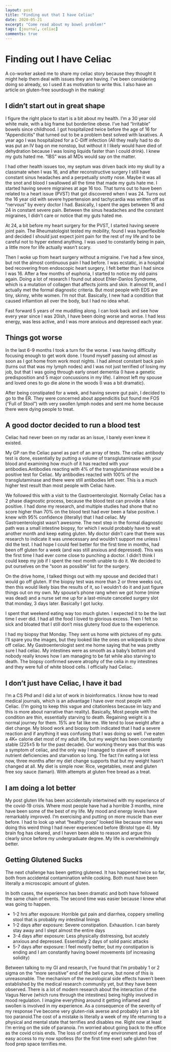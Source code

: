 ```yaml
---
layout: post
title: "Finding out that I have Celiac"
date: 2020-05-21
excerpt: "Come read about my bowel problem!"
tags: [journal, celiac]
comments: true
---
```


# Finding out I have Celiac

A co-worker asked me to share my celiac story because they thought it might help them deal with issues they are having. I’ve been considering doing so already, so I used it as motivation to write this. I also have an article on gluten-free sourdough in the making!

## I didn’t start out in great shape

I figure the right place to start is a bit about my health. I’m a 30 year old white male, with a big frame but borderline obese. I’ve had “Irritable” bowels since childhood. I got hospitalized twice before the age of 16 for “Appendicitis” that turned out to be a problem best solved with laxatives. A year ago I was hospitalized for a C-Diff infection (All they really had to do was put an IV bag on me nonstop, but without it I likely would have died of dehydration because I was losing liquids faster than I could drink). I knew my guts hated me. “IBS” was all MDs would say on the matter.

I had other health issues too, my septum was driven back into my skull by a classmate when I was 16, and after reconstructive surgery I still have constant sinus headaches and a perpetually snotty nose. Maybe it was all the snot and blood I swallowed all the time that made my guts hate me. I started having severe migraines at age 16 too. That turns out to have been related to a heart issue (PVST) that got discovered when I was 24. Turns out the 16 year old with severe hypertension and tachycardia was written off as “nervous” by every doctor I had. Basically, I spent the ages between 16 and 24 in constant severe pain. Between the sinus headaches and the constant migraines, I didn’t care or notice that my guts hated me.

At 24, a bit before my heart surgery for the PVST, I started having severe joint pain. The Rheumatologist tested my mobility, found I was hyperflexible and decided I should just expect joint pain for the rest of my life and to be careful not to hyper extend anything. I was used to constantly being in pain, a little more for life actually wasn’t scary.

Then I woke up from heart surgery without a migraine. I’ve had a few since, but not the almost continuous pain I had before. I was ecstatic, in a hospital bed recovering from endoscopic heart surgery, I felt better than I had since I was 16. After a few months of euphoria, I started to notice my old pains again. Doing a lot of research I found out about Ehler-Danlos Syndrome, which is a mutation of collagen that affects joints and skin. It almost fit, and I actually met the formal diagnostic criteria. But most people with EDS are tiny, skinny, white women. I’m not that. Basically, I new had a condition that caused inflamtion all over the body, but I had no idea what.

Fast forward 5 years of me muddling along. I can look back and see how every year since I was 20ish, I have been doing worse and worse. I had less energy, was less active, and I was more anxious and depressed each year.

## Things got worse

In the last 6-9 months I took a turn for the worse. I was having difficulty focusing enough to get work done. I found myself passing out almost as soon as I got home from work most nights. I had almost constant back pain (turns out that was my lymph nodes) and I was not just terrified of losing my job, but that I was going through early onset dementia (I have a genetic predisposition and 5 major concussions in my life). I almost left my spouse and loved ones to go die alone in the woods (I was a bit dramatic).

After being constipated for a week, and having severe gut pain, I decided to go to the ER. They were concerned about appendicitis but found me FOS (“Full of Stool”) with very swollen lymph nodes and sent me home because there were dying people to treat.

## A good doctor decided to run a blood test

Celiac had never been on my radar as an issue, I barely even knew it existed.

My GP ran the Celiac panel as part of an array of tests. The celiac antibody test is done, essentially by putting a volume of transglutaminase with your blood and examining how much of it has reacted with your antibodies.Antibodies reacting with 4% of the transglutaminase would be a positive test for Celiac. My antibodies reacted with 100% of the transglutaminase and there were still antibodies left over. This is a much higher test result than most people with Celiac have.

We followed this with a visit to the Gastroenterologist. Normally Celiac has a 2 phase diagnostic process, because the blood test can provide a false positive. I had done my research, and multiple studies had shone that no score higher than 70% on the blood test had ever been a false positive. I knew with 95% confidence (literally) that I had celiac. My Gastroenterologist wasn’t awesome. The next step in the formal diagnostic path was a small intestine biopsy, for which I would probably have to wait another month and keep eating gluten. My doctor didn’t care that there was research to indicate it was unnecessary and wouldn’t support me unless I did the test.  I had hope I could feel better for the first time in months, had been off gluten for a week (and was still anxious and depressed). This was the first time I had ever come close to punching a doctor. I didn’t think I could keep my job if I spent the next month unable to do it. We decided to put ourselves on the “soon as possible” list for the surgery.

On the drive home, I talked things out with my spouse and decided that I would go off gluten. If the biopsy test was more than 2 or three weeks out, then this would likely bias the results of it, so I wouldn’t do it and just figure things out on my own. My spouse’s phone rang when we got home (mine was dead) and a nurse set me up for a last-minute canceled surgery slot that monday, 3 days later. Basically I got lucky. 

I spent that weekend eating way too much gluten. I expected it to be the last time I ever did. I had all the food I loved to glorious excess. Then I felt so sick and bloated that I still don’t miss gluteny food due to the experience. 

I had my biopsy that Monday. They sent us home with pictures of my guts. I’ll spare you the images, but they looked like the ones on wikipedia to show off celiac. My Gastroenterologist sent me home saying that he was pretty sure I had celiac. My intestines were as smooth as a baby’s bottom and nobody really knows how I am managing to be fat while also starving to death. The biopsy confirmed severe atrophy of the celia in my intestines and they were full of white blood cells. I officially had Celiac.

## I don’t just have Celiac, I have it bad

I’m a CS Phd and I did a lot of work in bioinformatics. I know how to read medical journals, which is an advantage I have over most people with Celiac. (I’m going to keep this vague and citationless because im lazy and this is more about narrative than reality). Basically, Most people with the condition are thin, essentially starving to death. Regaining weight is a normal journey for them. 15% are fat like me. We tend to lose weight after a diet change. My blood work and biopsy both indicated that I had a severe reaction and if anything it was confusing that I was doing so well. I’ve eaten a 4K+ calorie diet most of my adult life, but my weight has been constantly stable (225±5 lb for the past decade). Our working theory was that this was a symptom of celiac, and the only way I managed to stave off severe nutrient deficiencies and starvation so long. The fact I’m eating a lot less now, three months after my diet change supports that but my weight hasn’t changed at all. My diet is simple now: Rice, vegetables, meat and gluten free soy sauce (tamari). With attempts at gluten free bread as a treat.

## I am doing a lot better
My post gluten life has been accidentally intertwined with my experience of the covid-19 crisis. Where most people have had a horrible 3 months, mine have been some of the best of my life. My mood and energy levels have remarkably improved. I’m exercising and putting on more muscle than ever before. I had to look up what “healthy poop” looked like because mine was doing this weird thing I had never experienced before (Bristol type 4). My brain fog has cleared, and I haven been able to reason and argue this clearly since before my undergraduate degree. My life is overwhelmingly better.

## Getting Glutened Sucks

The next challenge has been getting glutened. It has happened twice so far, both from accidental contamination while cooking. Both must have been literally a microscopic amount of gluten.

In both cases, the experience has been dramatic and both have followed the same chain of events. The second time was easier because I knew what was going to happen.

* 1-2 hrs after exposure: Horrible gut pain and diarrhea, coppery smelling stool that is probably my intestinal linings
* 1-2 days after exposure: Severe constipation. Exhaustion. I can barely stay away and I slept almost the entire days
* 3-4 days after exposure: Less physically distressing, but acutely anxious and depressed. Essentially 2 days of solid panic attacks
* 5-7 days after exposure: I feel mostly better, but my constipation is ending and I am constantly having bowel movements (of increasing solidity)

Between talking to my GI and research, I’ve found that I’m probably 1 or 2  sigma on the “more sensitive” end of the bell curve, but none of this is unreasonable. The mechanism of the neurological side effects haven’t been established by the medical research community yet, but they have been observed. There is a lot of modern research about the interaction of the Vagus Nerve (which runs through the intestines) being highly involved in mood regulation. I imagine everything around it getting inflamed and swollen is involved in my experience.
As a consequence of the severity of my response I’ve become very gluten-risk averse and probably I am a bit too paranoid.The cost of a mistake is literally a week of my life returning to a physical and mental state that terrifies and disables me. Right now at least I’m erring on the side of paranoia. I’m worried about going back to the office as the covid crisis ends. The loss of control of my environment and loss of easy access to my now spotless (for the first time ever) safe gluten free food prep space terrifies me.

